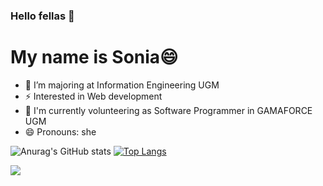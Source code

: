 ### Hello fellas 👋
# My name is Sonia😄

- 🔭 I’m majoring at Information Engineering UGM
- ⚡ Interested in Web development
- 👯 I'm currently volunteering as Software Programmer in GAMAFORCE UGM
- 😄 Pronouns: she

![Anurag's GitHub stats](https://github-readme-stats.vercel.app/api?username=ipungsonia&count_private=true&show_icons=true&theme=cobalt)
[![Top Langs](https://github-readme-stats.vercel.app/api/top-langs/?username=ipungsonia&layout=compact&theme=cobalt)](https://github.com/ipungsonia/github-readme-stats)

![](https://komarev.com/ghpvc/?username=your-github-ipungsonia)

<!--
**ipungsonia/ipungsonia** is a ✨ _special_ ✨ repository because its `README.md` (this file) appears on your GitHub profile.

Here are some ideas to get you started:

- 🔭 I’m currently working on ...
- 🌱 I’m currently learning ...
- 👯 I’m looking to collaborate on ...
- 🤔 I’m looking for help with ...
- 💬 Ask me about ...
- 📫 How to reach me: ...
- 😄 Pronouns: ...
- ⚡ Fun fact: ...
-->

